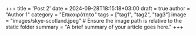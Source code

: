 +++
title = 'Post 2'
date = 2024-09-28T18:15:18+03:00
draft = true
author = "Author 1"
category = "Επικαιρότητα"
tags = ["tag1", "tag2", "tag3"]
image = "images/skye-scotland.jpeg"  # Ensure the image path is relative to the static folder
summary = "A brief summary of your article goes here."
+++
